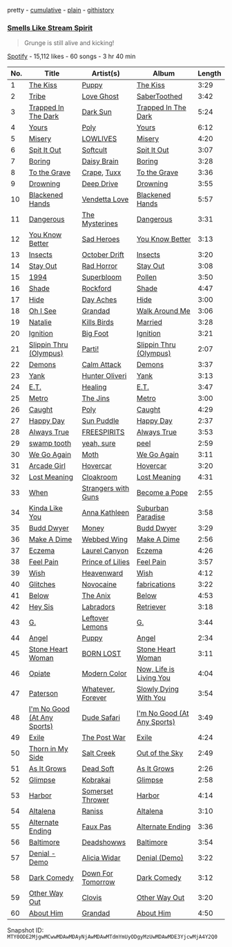 pretty - [cumulative](/playlists/cumulative/37i9dQZF1DXbQQUna7yzAX.md) - [plain](/playlists/plain/37i9dQZF1DXbQQUna7yzAX) - [githistory](https://github.githistory.xyz/mackorone/spotify-playlist-archive/blob/main/playlists/plain/37i9dQZF1DXbQQUna7yzAX)

### [Smells Like Stream Spirit](https://open.spotify.com/playlist/37i9dQZF1DXbQQUna7yzAX)

> Grunge is still alive and kicking!

[Spotify](https://open.spotify.com/user/spotify) - 15,112 likes - 60 songs - 3 hr 40 min

| No. | Title | Artist(s) | Album | Length |
|---|---|---|---|---|
| 1 | [The Kiss](https://open.spotify.com/track/0UG6ew5avNkB7UMNKJH8VR) | [Puppy](https://open.spotify.com/artist/1k7YEgitylDPEwY0oLo8lH) | [The Kiss](https://open.spotify.com/album/76a4Az6hf7xyvAD05BCD8p) | 3:29 |
| 2 | [Tribe](https://open.spotify.com/track/0zbhp3vwTYsqd6JDnyKUg9) | [Love Ghost](https://open.spotify.com/artist/7oYWWttOyiltgT19mfoUWi) | [SaberToothed](https://open.spotify.com/album/6vT2Pq0qJTKTwHyfTZgIVs) | 3:42 |
| 3 | [Trapped In The Dark](https://open.spotify.com/track/3Vhay4hY7iDSOaxybgXNgN) | [Dark Sun](https://open.spotify.com/artist/28Ps4MXmGKNVn1NVlSwvs8) | [Trapped In The Dark](https://open.spotify.com/album/5E8dUQignrjpdQvOm2Zsy6) | 5:24 |
| 4 | [Yours](https://open.spotify.com/track/3ohzx3FNdRNEtBeJi1BEWx) | [Poly](https://open.spotify.com/artist/1MnE9cGhEaRAX9EzLtU9PS) | [Yours](https://open.spotify.com/album/3q1wmXImkOdZa9HA5N1Zfu) | 6:12 |
| 5 | [Misery](https://open.spotify.com/track/3Shp42UXTjXAuAGiRQWsxm) | [LOWLIVES](https://open.spotify.com/artist/7Hg9yStqSEaKmwPxFlWeE2) | [Misery](https://open.spotify.com/album/0MOaQ1G6zIigB6psGipXv6) | 4:20 |
| 6 | [Spit It Out](https://open.spotify.com/track/44la56EZdE2fw9r963o5E2) | [Softcult](https://open.spotify.com/artist/13pYXGtaLO9d06VrXX4Aw0) | [Spit It Out](https://open.spotify.com/album/7C2M8DsO12eRUsFBtzeqkS) | 3:07 |
| 7 | [Boring](https://open.spotify.com/track/3FfxSDPqcaUuisrMQmiheD) | [Daisy Brain](https://open.spotify.com/artist/5WuDKeWph4EKsyy9e56Mz4) | [Boring](https://open.spotify.com/album/6ScocnQZ8S77TH9iOKPY1o) | 3:28 |
| 8 | [To the Grave](https://open.spotify.com/track/2u8nEKPDGFR6DrlX90JoEI) | [Crape](https://open.spotify.com/artist/2FWet7RIyCyNlZSNpYpJxi), [Tuxx](https://open.spotify.com/artist/00u33wOLnUVDe4AHZ0lbSA) | [To the Grave](https://open.spotify.com/album/6IyPVkaTahXnsUgKaBxZv3) | 3:36 |
| 9 | [Drowning](https://open.spotify.com/track/6DaiIazvwOyBps8GFysdcG) | [Deep Drive](https://open.spotify.com/artist/2zwKnBaAPZWpIE6obUDgiD) | [Drowning](https://open.spotify.com/album/48d0cBvDpibIlZXOWOh43C) | 3:55 |
| 10 | [Blackened Hands](https://open.spotify.com/track/7dD5CMuwECuBUWQsaCPZbF) | [Vendetta Love](https://open.spotify.com/artist/3MiRH2MfTbxGEn9iDzdiUz) | [Blackened Hands](https://open.spotify.com/album/3h1Y6Weh3WCL2wezgPni5U) | 5:57 |
| 11 | [Dangerous](https://open.spotify.com/track/08a8M0SzJUF2hUUDkmtWT9) | [The Mysterines](https://open.spotify.com/artist/15QhuBSLfDNECfF8wvxj0M) | [Dangerous](https://open.spotify.com/album/7N0m2m27pHDbk8e7mKnisH) | 3:31 |
| 12 | [You Know Better](https://open.spotify.com/track/70qEtopkR96BvM5ek1Kt1r) | [Sad Heroes](https://open.spotify.com/artist/6wcGzkZa4zwU3cJxRs6seS) | [You Know Better](https://open.spotify.com/album/3dDS2DJ16DAjAB7TUVlZYx) | 3:13 |
| 13 | [Insects](https://open.spotify.com/track/5EMdUw5BAQO5kHmSIE6GzI) | [October Drift](https://open.spotify.com/artist/3uP1cpcy1q0stG3utL7tZS) | [Insects](https://open.spotify.com/album/3olorZkquvqKr6Lkyl5n7j) | 3:20 |
| 14 | [Stay Out](https://open.spotify.com/track/4dqcedp9451K9DvxYugrTt) | [Rad Horror](https://open.spotify.com/artist/3AqJEHlSivoMSqsVYQ595n) | [Stay Out](https://open.spotify.com/album/1YFJjMAYWsXU8OdHBs0zgX) | 3:08 |
| 15 | [1994](https://open.spotify.com/track/2YJbRV3BW3VXtJ2BBxeIYH) | [Superbloom](https://open.spotify.com/artist/3xdggitmc1vFAChxAwhIIL) | [Pollen](https://open.spotify.com/album/74nbOeJlCrxhAkyPdjqrXj) | 3:50 |
| 16 | [Shade](https://open.spotify.com/track/2jmPyZCJ2MoRO8kPvynTw5) | [Rockford](https://open.spotify.com/artist/2pAfcd9rbqt6XxUCWEZ8SN) | [Shade](https://open.spotify.com/album/0KT8bKlYZn0TJ8FK5hV7oB) | 4:47 |
| 17 | [Hide](https://open.spotify.com/track/7x1RSzh3EmnIgJzqJCQtd3) | [Day Aches](https://open.spotify.com/artist/6fKJtGQ4ACpLgs1cqOMx3H) | [Hide](https://open.spotify.com/album/3AY7vjgNINaKOGOF00Jwrr) | 3:00 |
| 18 | [Oh I See](https://open.spotify.com/track/4m5N73K5oGcN2GD5W26qjU) | [Grandad](https://open.spotify.com/artist/3yj8XByDLr3A1ZxWQCHM7y) | [Walk Around Me](https://open.spotify.com/album/45XDQvwcmV6mQxTs4few7H) | 3:06 |
| 19 | [Natalie](https://open.spotify.com/track/19sVo6XSeni1nVQW0eZuxt) | [Kills Birds](https://open.spotify.com/artist/4osJY6pXMgA3LezSpLSbkN) | [Married](https://open.spotify.com/album/7eqxIAAFY956TlrHH0xLEt) | 3:28 |
| 20 | [Ignition](https://open.spotify.com/track/2ZzAScWItDkVMCaxl0cnO8) | [Big Foot](https://open.spotify.com/artist/48iN7uae2DgBRrFVSR7cF0) | [Ignition](https://open.spotify.com/album/5Gp3qcAc1J4WEZ5XBwXGzp) | 3:21 |
| 21 | [Slippin Thru \(Olympus\)](https://open.spotify.com/track/2iCNn64ziMiunTQemFhMeg) | [Parti!](https://open.spotify.com/artist/1b17pNackw7aDoGd6NIZzK) | [Slippin Thru \(Olympus\)](https://open.spotify.com/album/6gkQEseRP1jIigRNJooBE3) | 2:07 |
| 22 | [Demons](https://open.spotify.com/track/5fh9jzxClibVuXUqKTTpR7) | [Calm Attack](https://open.spotify.com/artist/1ViIytqQaJwmMneD4YvFJg) | [Demons](https://open.spotify.com/album/7cxJkNduZUo9HIhuKxC2pj) | 3:37 |
| 23 | [Yank](https://open.spotify.com/track/2w0gMZl51XFQZicQFvAkLz) | [Hunter Oliveri](https://open.spotify.com/artist/1y3NQbmjuRQshFiRjiterz) | [Yank](https://open.spotify.com/album/7MgZvcVyiJmn0wMsWooUZ2) | 3:13 |
| 24 | [E.T.](https://open.spotify.com/track/7Mqa52vTG5WUgU3BUylWQH) | [Healing](https://open.spotify.com/artist/1oFMAPEoTCmYdcBBBwAxs0) | [E.T.](https://open.spotify.com/album/78jDVR6hftI7J0oSv6qlZd) | 3:47 |
| 25 | [Metro](https://open.spotify.com/track/0qLy2FPIiqqkf693GGm9sC) | [The Jins](https://open.spotify.com/artist/5WvFLGeK0O8imCwfQF1j3b) | [Metro](https://open.spotify.com/album/67p9TWhnhSadOPcBEunSeZ) | 3:00 |
| 26 | [Caught](https://open.spotify.com/track/46nccm1ZvlvHspOQHcPskS) | [Poly](https://open.spotify.com/artist/1MnE9cGhEaRAX9EzLtU9PS) | [Caught](https://open.spotify.com/album/1DKTP2s9fuYxUxiw84DYRI) | 4:29 |
| 27 | [Happy Day](https://open.spotify.com/track/3T1oZe5cwqNBWjqZZqlGhv) | [Sun Puddle](https://open.spotify.com/artist/0RhDTDJ61XsfQPnYqQcPxj) | [Happy Day](https://open.spotify.com/album/5VhJpyxeRFGxh2U9P76M3H) | 2:37 |
| 28 | [Always True](https://open.spotify.com/track/0fnpenlMXk6tjqS1hg5UGb) | [FREESPIRITS](https://open.spotify.com/artist/0nPrFoUuwcB27aaf1qEOak) | [Always True](https://open.spotify.com/album/5VeiK6LK7EHBPUkOweLZ4H) | 3:53 |
| 29 | [swamp tooth](https://open.spotify.com/track/4rDyBGUEHMxlhn4dXO20n1) | [yeah, sure](https://open.spotify.com/artist/0siwkhjW3I1YWalU1GWEJ5) | [peel](https://open.spotify.com/album/4Vq1wW74gRl5QZWmGrHqD3) | 2:59 |
| 30 | [We Go Again](https://open.spotify.com/track/0LooRWXsHrvciNB29DKrJw) | [Moth](https://open.spotify.com/artist/11KaZbXj73Hxng4yP4iinW) | [We Go Again](https://open.spotify.com/album/2c8TG7edoXBmYirxM0MU0G) | 3:11 |
| 31 | [Arcade Girl](https://open.spotify.com/track/6F2syCAI5UeFeIPf1q9YeP) | [Hovercar](https://open.spotify.com/artist/4NrVppqTWw4Pa0KWbRIntv) | [Hovercar](https://open.spotify.com/album/5cdI3nhbQm07imuTVq582K) | 3:20 |
| 32 | [Lost Meaning](https://open.spotify.com/track/3lp7Podb05vFu4ghQ4AWjV) | [Cloakroom](https://open.spotify.com/artist/2lP34R0Q7edlojuJrUMPnj) | [Lost Meaning](https://open.spotify.com/album/4bqWiqFCLeCet10f1rzCUe) | 4:31 |
| 33 | [When](https://open.spotify.com/track/5FPume8BoV4Xf0bcE014OX) | [Strangers with Guns](https://open.spotify.com/artist/1xeBRN8R2Y9VytLrJRH86c) | [Become a Pope](https://open.spotify.com/album/33OYcxvtfYqQVFJNosWEMo) | 2:55 |
| 34 | [Kinda Like You](https://open.spotify.com/track/7oZ0ioAdux5mesgzTrGy5j) | [Anna Kathleen](https://open.spotify.com/artist/4ZjwI7OSOq890L9jiBYb4t) | [Suburban Paradise](https://open.spotify.com/album/0DMxGcufCWYKzRalddHn0d) | 3:58 |
| 35 | [Budd Dwyer](https://open.spotify.com/track/3gHYnjMwFgCQ5Xb7iUkn1j) | [Money](https://open.spotify.com/artist/2v0x2qsSuy06OiFIo8zX6s) | [Budd Dwyer](https://open.spotify.com/album/1JIVqdJwKrH9aQla7vIYwj) | 3:29 |
| 36 | [Make A Dime](https://open.spotify.com/track/7n7W5gnt66DmY0jVPDD3qp) | [Webbed Wing](https://open.spotify.com/artist/5WtT8OzAjn0fJ6tondvHrI) | [Make A Dime](https://open.spotify.com/album/7fdTaeKdHaCZ8CJchQ6V5B) | 2:56 |
| 37 | [Eczema](https://open.spotify.com/track/5ae3kkgIeEGqojcppQS4Ow) | [Laurel Canyon](https://open.spotify.com/artist/3HDfNJoqhHRTEhaU1rzFL6) | [Eczema](https://open.spotify.com/album/6f1ed0fzcpWDJpA3S8JygG) | 4:26 |
| 38 | [Feel Pain](https://open.spotify.com/track/4yk52xaPJ5UrTF3pZczFYl) | [Prince of Lilies](https://open.spotify.com/artist/3ml5rBwM6KDhpt13d2WGa5) | [Feel Pain](https://open.spotify.com/album/2XsWaAZYxn9K21tkfAhrUZ) | 3:57 |
| 39 | [Wish](https://open.spotify.com/track/3mA1cadDiNvMB0QxbQ1TBJ) | [Heavenward](https://open.spotify.com/artist/3iKDeO8yaOiWz7vkeljunk) | [Wish](https://open.spotify.com/album/1J7XAldpm9f6tAudRrpA5t) | 4:12 |
| 40 | [Glitches](https://open.spotify.com/track/45WUTSiWd8qJiT1SKzA1Oz) | [Novocaine](https://open.spotify.com/artist/5H5n7AJ7fTXg4JJ4hOJjHw) | [fabrications](https://open.spotify.com/album/09ySjAbvRWa8FqDvFl6BdW) | 3:22 |
| 41 | [Below](https://open.spotify.com/track/5CjyZp563Q4lqkct4GtLIA) | [The Anix](https://open.spotify.com/artist/6nFvVbL2RN5czSm7NZjE51) | [Below](https://open.spotify.com/album/1NwUwZuKipOdFuXEv0pI0M) | 4:53 |
| 42 | [Hey Sis](https://open.spotify.com/track/18BngYNbP0xadmssigycDH) | [Labradors](https://open.spotify.com/artist/4kf8k9dopDL5PK5q0ufGkG) | [Retriever](https://open.spotify.com/album/7mWI8Asn8rQqYX0lXgHNhk) | 3:18 |
| 43 | [G.](https://open.spotify.com/track/245OyRA6R6aPTCr2cJZQrX) | [Leftover Lemons](https://open.spotify.com/artist/4jHu0kjRbILmAyYOi3yPNp) | [G.](https://open.spotify.com/album/5dOJMwE6XCTXF5kzihVwOj) | 3:44 |
| 44 | [Angel](https://open.spotify.com/track/3pD28e534hr5UBvweLptiS) | [Puppy](https://open.spotify.com/artist/1k7YEgitylDPEwY0oLo8lH) | [Angel](https://open.spotify.com/album/2VtfwKcQLexaxiZA0nV4rX) | 2:34 |
| 45 | [Stone Heart Woman](https://open.spotify.com/track/03FNH5C1xUrUk7MPi8wIYf) | [BORN LOST](https://open.spotify.com/artist/56ZwgEXMYFzsvpFK2VU2NZ) | [Stone Heart Woman](https://open.spotify.com/album/1g0pKf7NLA6Kg7fAuNV2c7) | 3:11 |
| 46 | [Opiate](https://open.spotify.com/track/4VfYnUUV9FBxWYUCYHgrjA) | [Modern Color](https://open.spotify.com/artist/6bayHl2VHbIseMg1jby37l) | [Now, Life is Living You](https://open.spotify.com/album/3ZTMgdRwjtAQMEEXaY8cod) | 4:04 |
| 47 | [Paterson](https://open.spotify.com/track/42clH2n6TI170HiE56M8b8) | [Whatever, Forever](https://open.spotify.com/artist/7cSHROK79syPPup9vExJrJ) | [Slowly Dying With You](https://open.spotify.com/album/5rxOUzA9zvq8h1OAGbQA2S) | 3:54 |
| 48 | [I'm No Good \(At Any Sports\)](https://open.spotify.com/track/4pWmr2jgsHRi8cUfhDzuBA) | [Dude Safari](https://open.spotify.com/artist/6u86o2rCOh2saTMgsYFvzX) | [I'm No Good \(At Any Sports\)](https://open.spotify.com/album/3UzIfJF2KKWAXb3JyFE7Nu) | 3:49 |
| 49 | [Exile](https://open.spotify.com/track/59YHz0UuB86WYag5533ay8) | [The Post War](https://open.spotify.com/artist/4ofDiFRQz0rN8FPm6T0ozM) | [Exile](https://open.spotify.com/album/72K42nE0kyavHMBPQucnja) | 4:24 |
| 50 | [Thorn in My Side](https://open.spotify.com/track/1W56wikhxCRixXU1g7vww5) | [Salt Creek](https://open.spotify.com/artist/1TglzqikfCCHG4pXOlKR6Y) | [Out of the Sky](https://open.spotify.com/album/6YQJd8IIyIs3MBBhvqNptM) | 2:49 |
| 51 | [As It Grows](https://open.spotify.com/track/0wD5gHWqIY3z0cYn7TKurA) | [Dead Soft](https://open.spotify.com/artist/6NayGIgExrNwxUk6MHnMPN) | [As It Grows](https://open.spotify.com/album/7HMoSzxP7yTNGETh8kJhDe) | 2:26 |
| 52 | [Glimpse](https://open.spotify.com/track/2wifBPYknnq22k33Aeztxx) | [Kobrakai](https://open.spotify.com/artist/0reF1LOe3mH3beQSeWWjev) | [Glimpse](https://open.spotify.com/album/00ZfkYhhpbbAGDqI5asKZo) | 2:58 |
| 53 | [Harbor](https://open.spotify.com/track/2D8gmvP1oWyVWFjdhLKkIE) | [Somerset Thrower](https://open.spotify.com/artist/5Ifk35ildPnmMtcnOWLITu) | [Harbor](https://open.spotify.com/album/6VldRQT0tjQ6fllOkkamD2) | 4:14 |
| 54 | [Altalena](https://open.spotify.com/track/422r2gdGylUH9kwI1LABo9) | [Raniss](https://open.spotify.com/artist/5V0f1RKm4X0Lh6HBLSps3V) | [Altalena](https://open.spotify.com/album/58V5BR40Ktw5Uf5gkbOqOH) | 3:10 |
| 55 | [Alternate Ending](https://open.spotify.com/track/1wYPKJwiW1RG3IRGQ9iqmz) | [Faux Pas](https://open.spotify.com/artist/28L6HIX4S0kLRfiV6zbCW6) | [Alternate Ending](https://open.spotify.com/album/7fHv3DW4xE7PvYY1zcEORg) | 3:36 |
| 56 | [Baltimore](https://open.spotify.com/track/4MwcWSbzX1n3sAubWEUsdN) | [Deadshowws](https://open.spotify.com/artist/7EuesNfKdlNP6q9kXLGLbU) | [Baltimore](https://open.spotify.com/album/29fNBI00t21rLvGxEQfPxZ) | 3:54 |
| 57 | [Denial \- Demo](https://open.spotify.com/track/15dPSXkoeIvVWsW78s4KDt) | [Alicia Widar](https://open.spotify.com/artist/3AKJmzx7aq91vOFnyNgGSu) | [Denial \(Demo\)](https://open.spotify.com/album/5sKHGs8muoL0Nv3HUwFZJl) | 3:22 |
| 58 | [Dark Comedy](https://open.spotify.com/track/4Rw04eaMZanpPyW2j8eIvY) | [Down For Tomorrow](https://open.spotify.com/artist/06jJmL2NiArM3eKhgFjgl0) | [Dark Comedy](https://open.spotify.com/album/2SPx4csg5z4aDb5vdHmYZn) | 3:12 |
| 59 | [Other Way Out](https://open.spotify.com/track/0F21zezaMdTwSIHgHitZg1) | [Clovis](https://open.spotify.com/artist/4Ib08aHTnGt7f4BOwk3LCU) | [Other Way Out](https://open.spotify.com/album/07o6ZGjuJtjpsgy9DOS7if) | 3:20 |
| 60 | [About Him](https://open.spotify.com/track/7hEB1QYct74ttT4kd4aADt) | [Grandad](https://open.spotify.com/artist/3yj8XByDLr3A1ZxWQCHM7y) | [About Him](https://open.spotify.com/album/7if5sfjCcfW9sIdYGoXvye) | 4:50 |

Snapshot ID: `MTY0ODE2MjgwMCwwMDAwMDAyNjAwMDAwMTdmYmUyODgyMzUwMDAwMDE3YjcwMjA4Y2Q0`
